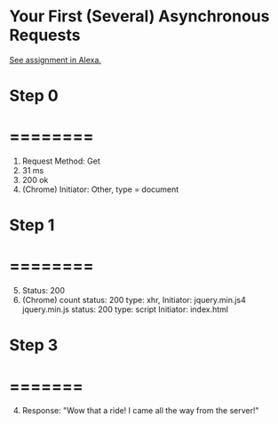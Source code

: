# Your First (Several) Asynchronous Requests

[See assignment in Alexa.](https://alexa.bitmaker.co/wdi/67/assignments/2055/latest)

# Step 0
# ========
1. Request Method: Get
2. 31 ms
3. 200 ok
4. (Chrome) Initiator: Other, type = document

# Step 1
# ========
5. Status: 200
6. (Chrome) count status: 200 type: xhr, Initiator: jquery.min.js4 jquery.min.js status: 200 type: script Initiator: index.html

# Step 3
# =======
4. Response: "Wow that a ride! I came all the way from the server!"
